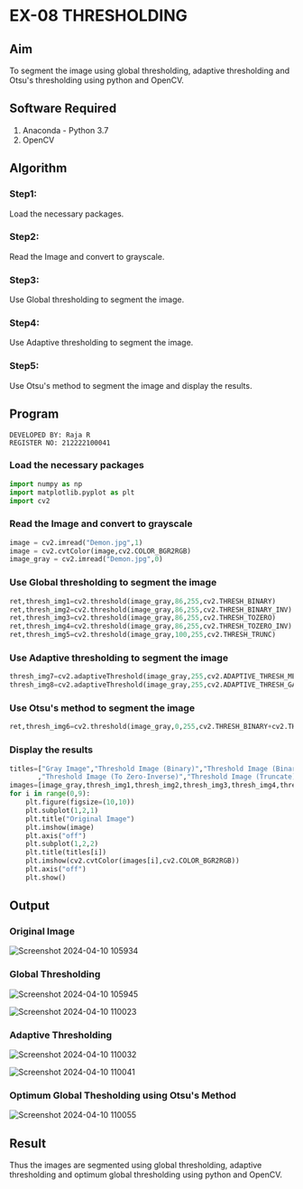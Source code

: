# EX-08 THRESHOLDING
## Aim
To segment the image using global thresholding, adaptive thresholding and Otsu's thresholding using python and OpenCV.

## Software Required
1. Anaconda - Python 3.7
2. OpenCV

## Algorithm
### Step1:
Load the necessary packages.
### Step2:
Read the Image and convert to grayscale.
### Step3:
Use Global thresholding to segment the image.
### Step4:
Use Adaptive thresholding to segment the image.
### Step5:
Use Otsu's method to segment the image and display the results.
## Program
```
DEVELOPED BY: Raja R
REGISTER NO: 212222100041
```
### Load the necessary packages
```py
import numpy as np
import matplotlib.pyplot as plt
import cv2
```
### Read the Image and convert to grayscale
```py
image = cv2.imread("Demon.jpg",1)
image = cv2.cvtColor(image,cv2.COLOR_BGR2RGB)
image_gray = cv2.imread("Demon.jpg",0)
```
### Use Global thresholding to segment the image
```py
ret,thresh_img1=cv2.threshold(image_gray,86,255,cv2.THRESH_BINARY)
ret,thresh_img2=cv2.threshold(image_gray,86,255,cv2.THRESH_BINARY_INV)
ret,thresh_img3=cv2.threshold(image_gray,86,255,cv2.THRESH_TOZERO)
ret,thresh_img4=cv2.threshold(image_gray,86,255,cv2.THRESH_TOZERO_INV)
ret,thresh_img5=cv2.threshold(image_gray,100,255,cv2.THRESH_TRUNC)
```
### Use Adaptive thresholding to segment the image
```py
thresh_img7=cv2.adaptiveThreshold(image_gray,255,cv2.ADAPTIVE_THRESH_MEAN_C,cv2.THRESH_BINARY,11,2)
thresh_img8=cv2.adaptiveThreshold(image_gray,255,cv2.ADAPTIVE_THRESH_GAUSSIAN_C,cv2.THRESH_BINARY,11,2)
```
### Use Otsu's method to segment the image 
```py
ret,thresh_img6=cv2.threshold(image_gray,0,255,cv2.THRESH_BINARY+cv2.THRESH_OTSU)
```
### Display the results
```py
titles=["Gray Image","Threshold Image (Binary)","Threshold Image (Binary Inverse)","Threshold Image (To Zero)"
       ,"Threshold Image (To Zero-Inverse)","Threshold Image (Truncate)","Otsu","Adaptive Threshold (Mean)","Adaptive Threshold (Gaussian)"]
images=[image_gray,thresh_img1,thresh_img2,thresh_img3,thresh_img4,thresh_img5,thresh_img6,thresh_img7,thresh_img8]
for i in range(0,9):
    plt.figure(figsize=(10,10))
    plt.subplot(1,2,1)
    plt.title("Original Image")
    plt.imshow(image)
    plt.axis("off")
    plt.subplot(1,2,2)
    plt.title(titles[i])
    plt.imshow(cv2.cvtColor(images[i],cv2.COLOR_BGR2RGB))
    plt.axis("off")
    plt.show()
```
## Output
### Original Image
![Screenshot 2024-04-10 105934](https://github.com/Raja8334/THRESHOLDING-/assets/120719634/bd8ad8d7-d288-4f14-a767-949b52e238c0)

### Global Thresholding
![Screenshot 2024-04-10 105945](https://github.com/Raja8334/THRESHOLDING-/assets/120719634/ccd69338-4e8b-4594-adc8-a008ff1995c8)




![Screenshot 2024-04-10 110023](https://github.com/Raja8334/THRESHOLDING-/assets/120719634/ce729ced-6aa9-4ed6-91dc-94b85170ee7e)

### Adaptive Thresholding
![Screenshot 2024-04-10 110032](https://github.com/Raja8334/THRESHOLDING-/assets/120719634/933af7fd-0bc7-4299-af6b-a6b611021819)

![Screenshot 2024-04-10 110041](https://github.com/Raja8334/THRESHOLDING-/assets/120719634/dacf0054-2166-4105-a51a-ca7b25381b7e)

### Optimum Global Thesholding using Otsu's Method
![Screenshot 2024-04-10 110055](https://github.com/Raja8334/THRESHOLDING-/assets/120719634/cbaf70e2-587b-4456-9e1a-90aea05d25bc)

## Result
Thus the images are segmented using global thresholding, adaptive thresholding and optimum global thresholding using python and OpenCV.
